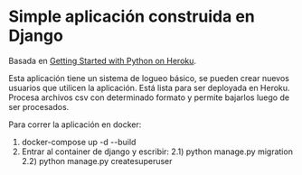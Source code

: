 # Simple aplicación construida en Django

Basada en [Getting Started with Python on Heroku](https://devcenter.heroku.com/articles/getting-started-with-python).

Esta aplicación tiene un sistema de logueo básico, se pueden crear nuevos usuarios que utilicen la aplicación.
Está lista para ser deployada en Heroku.
Procesa archivos csv con determinado formato y permite bajarlos luego de ser procesados.

Para correr la aplicación en docker:

1. docker-compose up -d --build
2. Entrar al container de django y escribir:
   2.1) python manage.py migration
   2.2) python manage.py createsuperuser
